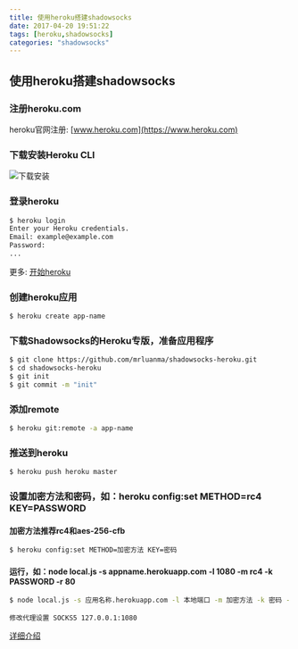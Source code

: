 ```yaml
---
title: 使用heroku搭建shadowsocks
date: 2017-04-20 19:51:22
tags: [heroku,shadowsocks]
categories: "shadowsocks"
---
```



## 使用heroku搭建shadowsocks


### 注册heroku.com

heroku官网注册: [www.heroku.com](https://www.heroku.com)


### 下载安装Heroku CLI

![下载安装](/images/posts/heroku-cli.png)


### 登录heroku

``` bash
$ heroku login
Enter your Heroku credentials.
Email: example@example.com
Password:
...
```

更多: [开始heroku](https://devcenter.heroku.com/articles/getting-started-with-nodejs#set-up)

### 创建heroku应用

``` bash
$ heroku create app-name
```


### 下载Shadowsocks的Heroku专版，准备应用程序

``` bash
$ git clone https://github.com/mrluanma/shadowsocks-heroku.git
$ cd shadowsocks-heroku
$ git init
$ git commit -m "init"
```

### 添加remote

``` bash
$ heroku git:remote -a app-name
```


### 推送到heroku

``` bash
$ heroku push heroku master
```


### 设置加密方法和密码，如：heroku config:set METHOD=rc4 KEY=PASSWORD
    
#### 加密方法推荐rc4和aes-256-cfb

``` bash
$ heroku config:set METHOD=加密方法 KEY=密码
```

#### 运行，如：node local.js -s appname.herokuapp.com -l 1080 -m rc4 -k PASSWORD -r 80

``` bash
$ node local.js -s 应用名称.herokuapp.com -l 本地端口 -m 加密方法 -k 密码 -r 80
```
    
    修改代理设置 SOCKS5 127.0.0.1:1080
    
[详细介绍](https://github.com/mrluanma/shadowsocks-heroku)


